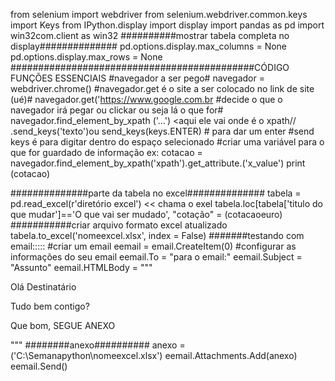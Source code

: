 from selenium import webdriver
from selenium.webdriver.common.keys import Keys
from IPython.display import display
import pandas as pd
import win32com.client as win32
##########mostrar tabela completa no display##############
pd.options.display.max_columns = None
pd.options.display.max_rows = None
############################################CÓDIGO FUNÇÕES ESSENCIAIS
#navegador a ser pego#
navegador = webdriver.chrome()
#navegador.get é o site a ser colocado no link de site (ué)#
navegador.get('https://www.google.com.br
#decide o que o navegador irá pegar ou clickar ou seja lá o que for#
navegador.find_element_by_xpath ('...') <aqui ele vai onde é o xpath// .send_keys('texto')ou send_keys(keys.ENTER) # para dar um enter
#send keys é para digitar dentro do espaço selecionado
#criar uma variável para o que for guardado de informação
ex: cotacao = navegador.find_element_by_xpath('xpath').get_attribute.('x_value')
print (cotacao)

##############parte da tabela no excel##############
tabela = pd.read_excel(r'diretório excel')   << chama o exel
tabela.loc[tabela['titulo do que mudar']=='O que vai ser mudado', "cotação" = (cotacaoeuro)
###########criar arquivo formato excel atualizado
tabela.to_excel('nomeexcel.xlsx', index = False) 
#######testando com email:::::
#criar um email
eemail = email.CreateItem(0)
#configurar as informações do seu email
eemail.To = "para o email:"
eemail.Subject = "Assunto"
eemail.HTMLBody = """
<p>Olá Destinatário</p>
<p>Tudo bem contigo?</p>
<p>Que bom, SEGUE ANEXO</p>
"""
########anexo##########
anexo = ('C:\Semanapython\nomeexcel.xlsx')
eemail.Attachments.Add(anexo)
eemail.Send()
